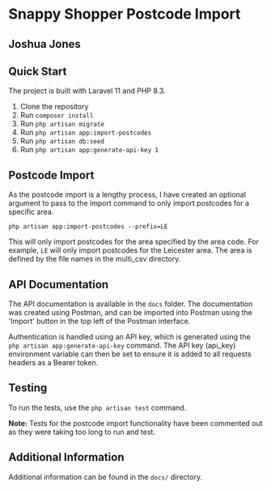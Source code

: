 # Snappy Shopper Postcode Import
## Joshua Jones

## Quick Start
The project is built with Laravel 11 and PHP 8.3.

1. Clone the repository
2. Run `composer install`
3. Run `php artisan migrate`
4. Run `php artisan app:import-postcodes`
5. Run `php artisan db:seed`
6. Run `php artisan app:generate-api-key 1`

## Postcode Import

As the postcode import is a lengthy process, I have created an optional argument to pass to the import command to only import postcodes for a specific area.

`php artisan app:import-postcodes --prefix=LE`

This will only import postcodes for the area specified by the area code. For example, `LE` will only import postcodes for the Leicester area. The area is defined by the file names in the multi_csv directory.

## API Documentation

The API documentation is available in the `docs` folder. The documentation was created using Postman, and can be imported into Postman using the 'Import' button in the top left of the Postman interface.

Authentication is handled using an API key, which is generated using the `php artisan app:generate-api-key` command. The API key (api_key) environment variable can then be set to ensure it is added to all requests headers as a Bearer token.

## Testing

To run the tests, use the `php artisan test` command.

**Note:** Tests for the postcode import functionality have been commented out as they were taking too long to run and test.

## Additional Information

Additional information can be found in the `docs/` directory.

